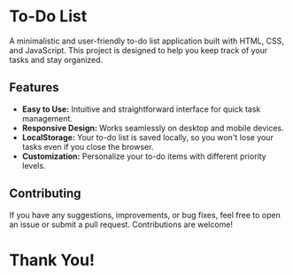 # To-Do List
A minimalistic and user-friendly to-do list application built with HTML, CSS, and JavaScript. This project is designed to help you keep track of your tasks and stay organized.


## Features

- **Easy to Use:** Intuitive and straightforward interface for quick task management.
- **Responsive Design:** Works seamlessly on desktop and mobile devices.
- **LocalStorage:** Your to-do list is saved locally, so you won't lose your tasks even if you close the browser.
- **Customization:** Personalize your to-do items with different priority levels.


## Contributing
If you have any suggestions, improvements, or bug fixes, feel free to open an issue or submit a pull request. Contributions are welcome!


# Thank You!
